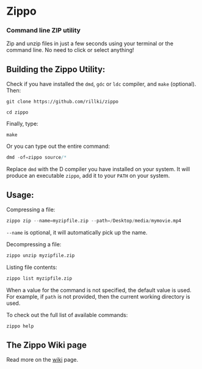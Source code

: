 # Zippo

### Command line ZIP utility

Zip and unzip files in just a few seconds using your terminal or the command line. No need to click or select anything! 

## Building the Zippo Utility:
Check if you have installed the `dmd`, `gdc` or `ldc` compiler, and `make` (optional). Then: 
```
git clone https://github.com/rillki/zippo
``` 
```
cd zippo
```
Finally, type: 
```
make
```

Or you can type out the entire command:
```D
dmd -of=zippo source/*
```

Replace `dmd` with the D compiler you have installed on your system. It will produce an executable `zippo`, add it to your `PATH` on your system.

## Usage:

Compressing a file:
```D
zippo zip --name=myzipfile.zip --path=/Desktop/media/mymovie.mp4
```
`--name` is optional, it will automatically pick up the name.

Decompressing a file:
```D
zippo unzip myzipfile.zip
```

Listing file contents:
```D
zippo list myzipfile.zip
```

When a value for the command is not specified, the default value is used. For example, if `path` is not provided, then the current working directory is used.

To check out the full list of available commands:
```D
zippo help
```

## The Zippo Wiki page
Read more on the [wiki](https://github.com/rillk500/zippo/wiki) page.



